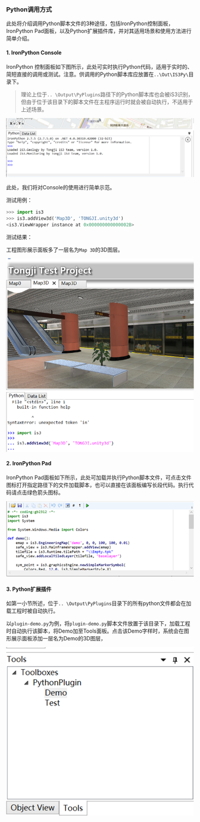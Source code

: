 ### Python调用方式

此处将介绍调用Python脚本文件的3种途径，包括IronPython控制面板，IronPython Pad面板，以及Python扩展插件库，并对其适用场景和使用方法进行简单介绍。

#### 1. IronPython Console

IronPython 控制面板如下图所示，此处可实时执行Python代码，适用于实时的、简短直接的调用或测试。注意。供调用的Python脚本库应放置在`..\Out\IS3Py\`目录下。

>  理论上位于`.. \Output\PyPlugins`路径下的Python脚本库也会被iS3识别，但由于位于该目录下的脚本文件在主程序运行时就会被自动执行，不适用于上述场景。

<div style= text-align:center>
<img src=".\IronPythonConsole.png"  style='width:600px'; 'left: 50%' />
</div>

此处，我们将对Console的使用进行简单示范。

测试用例：

```python
>>> import is3
>>> is3.addView3d('Map3D', 'TONGJI.unity3d')
﻿<is3.ViewWrapper instance at 0x000000000000002B>
```

测试结果：

工程图形展示面板多了一层名为`Map 3D`的3D图层。

<div style= text-align:center>
<img src=".\1.png"  style='width:600px'; 'left: 50%' />
</div>

#### 2. IronPython Pad

IronPython Pad面板如下所示，此处可加载并执行Python脚本文件，可点击文件图标打开指定路径下的文件加载脚本，也可以直接在该面板编写长段代码。执行代码请点击绿色箭头图标。

<div style= text-align:center>
<img src=".\IronPythonPad.png"  style='width:600px'; 'left: 50%' />
</div>

#### 3.  Python扩展插件

如第一小节所述，位于`.. \Output\PyPlugins`目录下的所有python文件都会在加载工程时被自动执行。

以`plugin-demo.py`为例，将`plugin-demo.py`脚本文件放置于该目录下，加载工程时自动执行该脚本，将Demo加至Tools面板。点击该Demo字样时，系统会在图形展示面板添加一层名为Demo的3D图层，

<div style= text-align:center>
<img src=".\Tools.png"  style='width:600px'; 'left: 50%' />
</div>